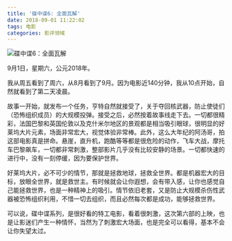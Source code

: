 ```yaml
---
title: '碟中谍6: 全面瓦解'
date: 2018-09-01 11:22:02
tags: 电影
categories: 影评领域
---
```




![碟中谍6：全面瓦解](https://upload-images.jianshu.io/upload_images/3478485-ba43addff850f0fb.png?imageMogr2/auto-orient/strip%7CimageView2/2/w/1240)

9月1日，星期六，公元2018年。

<!--less-->

我从周五看到了周六，从8月看到了9月。因为电影近140分钟，我从10点开始，自然就看到了第二天凌晨。

故事一开始，就发布一个任务，亨特自然就接受了，关于夺回核武器，防止使徒们（恐怖组织成员）的大规模投弹。接受之后，必然按着故事线走下去。一切都很精彩，法国巴黎和英国伦敦以及克什米尔地区的景观都是相当吸引眼球，很明显的好莱坞大片元素，场面非常宏大，视觉体验非常棒。此外，这么大年纪的阿汤哥，拍这部电影真是拼命。悬崖，直升机，跑酷等等都是很危险的动作，飞车大战，摩托车巴黎飙车，一切都非常刺激，整部影片几乎没有比较安静的场景。一切都快速的进行中，没有一刻停缓，因为要保护世界。

好莱坞大片，必不可少的情节，那就是拯救地球，拯救全世界。都是机器宏大的目标，放眼全世界，就是救世主。有时候就会让你遐想，会有带入感，让你也感觉自己能拯救世界，也是一种精神上的吸引。情节依旧老套，又是防止大规模杀伤性武器被恐怖组织利用，不惜一切去组织，而且必然每次都是成功，能够拯救世界。

可以说，碟中谍系列，是很好看的特工电影，看着很刺激，这次第六部的上映，也是让影迷们产生一种情怀，当然为了刺激宏大场面，也是完全可以看得，基本不会让你失望太过。
